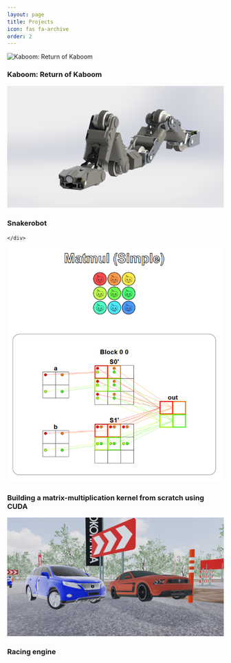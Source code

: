 ```yaml
---
layout: page
title: Projects
icon: fas fa-archive
order: 2
---
```


<link rel="stylesheet" href="/assets/css/cards.css">
<link rel="stylesheet" href="/assets/css/cards_colors_about.css">

<div class="projects-container">
  <div class="card-wrapper">
    <div class="project-card">
      <img src="assets/images/Kaboom_showcase.png" alt="Kaboom: Return of Kaboom">
      <h3>Kaboom: Return of Kaboom</h3>
      <a href="/projects/kaboom-return-of-kaboom" class="card-link"></a>
    </div>
  </div>

  <div class="card-wrapper">
    <div class="project-card">
      <img src="assets/images/Snakerobot.png" alt="Snakerobot">
      <h3>Snakerobot</h3>
      <!--<a href="/projects/snakerobot" class="card-link"></a>-->
      <a href="//www.youtube.com/embed/USD3G57oHW8" target="_blank" rel="noopener noreferrer" class="card-link"></a>
      
    </div>
  </div>

  <div class="card-wrapper">
    <div class="project-card">
      <img src="assets/images/GPU_puzzles_puzzle14a.png" alt="GEMM">
      <h3>Building a matrix-multiplication kernel from scratch using CUDA</h3>
      <a href="/projects/matrix-multiplication-CUDA" class="card-link"></a>
    </div>
  </div>

  <div class="card-wrapper">
    <div class="project-card">
      <img src="assets/images/car_engine.png" alt="Racing engine">
      <h3>Racing engine</h3>
      <!--<a href="/projects/racing-engine" class="card-link"></a>-->
    </div>
  </div>
</div>
